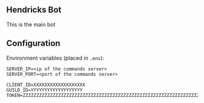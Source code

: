 ## Hendricks Bot

This is the main bot

## Configuration

Environment variables (placed in `.env`):

```
SERVER_IP=<ip of the commands server>
SERVER_PORT=<port of the commands server>

CLIENT_ID=XXXXXXXXXXXXXXXXXXX
GUILD_ID=YYYYYYYYYYYYYYYYYYY
TOKEN=ZZZZZZZZZZZZZZZZZZZZZZZZZZZZZZZZZZZZZZZZZZZZZZZZZZZZZZZZZZZZZZZZZZZZZZZZ
```
